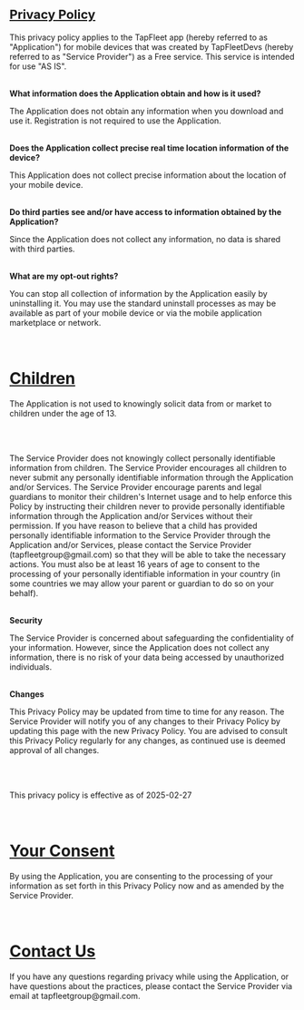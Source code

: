<h1><span style="font-size:22px;"><strong><u>Privacy Policy</u></strong></span></h1>
<p style="margin-left:0px;">This privacy policy applies to the TapFleet app (hereby referred to as "Application") for mobile devices that was created by TapFleetDevs (hereby referred to as "Service Provider") as a Free service. This service is intended for use "AS IS".</p>
<p><br><strong>What information does the Application obtain and how is it used?</strong></p>
<p style="margin-left:0px;">The Application does not obtain any information when you download and use it. Registration is not required to use the Application.</p>
<p><br><strong>Does the Application collect precise real time location information of the device?</strong></p>
<p style="margin-left:0px;">This Application does not collect precise information about the location of your mobile device.</p>
<p><br><strong>Do third parties see and/or have access to information obtained by the Application?</strong></p>
<p style="margin-left:0px;">Since the Application does not collect any information, no data is shared with third parties.</p>
<p><br><strong>What are my opt-out rights?</strong></p>
<p style="margin-left:0px;">You can stop all collection of information by the Application easily by uninstalling it. You may use the standard uninstall processes as may be available as part of your mobile device or via the mobile application marketplace or network.</p>
<h1><br><strong><u>Children</u></strong></h1>
<p style="margin-left:0px;">The Application is not used to knowingly solicit data from or market to children under the age of 13.</p>
<p><br>&nbsp;</p>
<p style="margin-left:0px;">The Service Provider does not knowingly collect personally identifiable information from children. The Service Provider encourages all children to never submit any personally identifiable information through the Application and/or Services. The Service Provider encourage parents and legal guardians to monitor their children's Internet usage and to help enforce this Policy by instructing their children never to provide personally identifiable information through the Application and/or Services without their permission. If you have reason to believe that a child has provided personally identifiable information to the Service Provider through the Application and/or Services, please contact the Service Provider (tapfleetgroup@gmail.com) so that they will be able to take the necessary actions. You must also be at least 16 years of age to consent to the processing of your personally identifiable information in your country (in some countries we may allow your parent or guardian to do so on your behalf).</p>
<p><br><strong>Security</strong></p>
<p style="margin-left:0px;">The Service Provider is concerned about safeguarding the confidentiality of your information. However, since the Application does not collect any information, there is no risk of your data being accessed by unauthorized individuals.</p>
<p><br><strong>Changes</strong></p>
<p style="margin-left:0px;">This Privacy Policy may be updated from time to time for any reason. The Service Provider will notify you of any changes to their Privacy Policy by updating this page with the new Privacy Policy. You are advised to consult this Privacy Policy regularly for any changes, as continued use is deemed approval of all changes.</p>
<p><br>&nbsp;</p>
<p style="margin-left:0px;">This privacy policy is effective as of 2025-02-27</p>
<h1><br><strong><u>Your Consent</u></strong></h1>
<p style="margin-left:0px;">By using the Application, you are consenting to the processing of your information as set forth in this Privacy Policy now and as amended by the Service Provider.</p>
<h1><br><strong><u>Contact Us</u></strong></h1>
<p style="margin-left:0px;">If you have any questions regarding privacy while using the Application, or have questions about the practices, please contact the Service Provider via email at tapfleetgroup@gmail.com.</p>
<p><br>&nbsp;</p>
